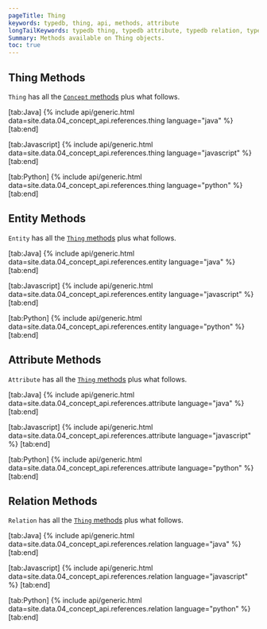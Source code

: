 ```yaml
---
pageTitle: Thing
keywords: typedb, thing, api, methods, attribute
longTailKeywords: typedb thing, typedb attribute, typedb relation, typedb thing methods, typedb attribute methods, typedb relation methods
Summary: Methods available on Thing objects.
toc: true
---
```


## Thing Methods
`Thing` has all the [`Concept` methods](../04-concept-api/01-concept.md) plus what follows.

<div class="tabs light" data-no-parse>

[tab:Java]
{% include api/generic.html data=site.data.04_concept_api.references.thing language="java" %}
[tab:end]

[tab:Javascript]
{% include api/generic.html data=site.data.04_concept_api.references.thing language="javascript" %}
[tab:end]

[tab:Python]
{% include api/generic.html data=site.data.04_concept_api.references.thing language="python" %}
[tab:end]

</div>

## Entity Methods
`Entity` has all the [`Thing` methods](../04-concept-api/01-concept.md) plus what follows.

<div class="tabs light" data-no-parse>

[tab:Java]
{% include api/generic.html data=site.data.04_concept_api.references.entity language="java" %}
[tab:end]

[tab:Javascript]
{% include api/generic.html data=site.data.04_concept_api.references.entity language="javascript" %}
[tab:end]

[tab:Python]
{% include api/generic.html data=site.data.04_concept_api.references.entity language="python" %}
[tab:end]

</div>

## Attribute Methods
`Attribute` has all the [`Thing` methods](../04-concept-api/01-concept.md) plus what follows.

<div class="tabs light" data-no-parse>

[tab:Java]
{% include api/generic.html data=site.data.04_concept_api.references.attribute language="java" %}
[tab:end]

[tab:Javascript]
{% include api/generic.html data=site.data.04_concept_api.references.attribute language="javascript" %}
[tab:end]

[tab:Python]
{% include api/generic.html data=site.data.04_concept_api.references.attribute language="python" %}
[tab:end]

</div>

## Relation Methods
`Relation` has all the [`Thing` methods](../04-concept-api/01-concept.md) plus what follows.

<div class="tabs light" data-no-parse>

[tab:Java]
{% include api/generic.html data=site.data.04_concept_api.references.relation language="java" %}
[tab:end]

[tab:Javascript]
{% include api/generic.html data=site.data.04_concept_api.references.relation language="javascript" %}
[tab:end]

[tab:Python]
{% include api/generic.html data=site.data.04_concept_api.references.relation language="python" %}
[tab:end]

</div>